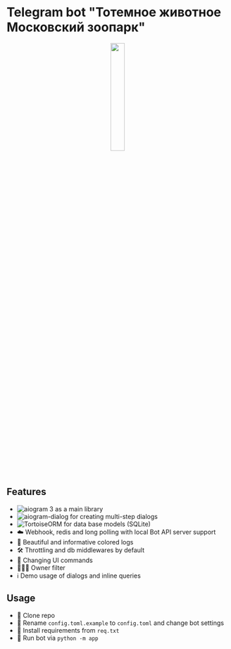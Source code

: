 # Telegram bot "Тотемное животное Московский зоопарк"

<p align="center">
<img src="https://github.com/LatikDesu/MoscowZoo-telegram-bot-hackathon-/blob/master/app/crs/Sequence%2001.gif?raw=true" width="25%"></p>

## Features

* ![aiogram 3](https://img.shields.io/badge/dev--3.x-aiogram-blue) as a main library
* ![aiogram-dialog](https://img.shields.io/badge/beta--2.x-aiogram__dialog-green) for creating multi-step
  dialogs
* ![TortoiseORM](https://img.shields.io/badge/0.19.3-tortoise-yellow) for data base models (SQLite)
* ☁️ Webhook, redis and long polling with local Bot API server support
* 🎨 Beautiful and informative colored logs
* 🛠 Throttling and db middlewares by default
* 📝 Changing UI commands
* 👨🏻‍💻 Owner filter
* ℹ️ Demo usage of dialogs and inline queries

## Usage

* 📌 Сlone repo
* 🔑 Rename `config.toml.example` to `config.toml` and change bot settings
* 📎 Install requirements from `req.txt`
* 🚀 Run bot via `python -m app`
